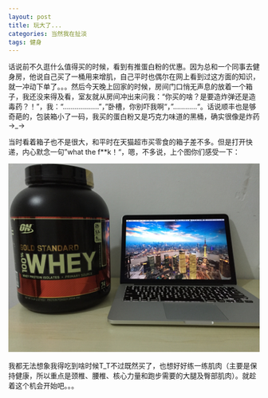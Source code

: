 ```yaml
---
layout: post
title: 玩大了...
categories: 当然我在扯淡
tags: 健身
---
```


话说前不久逛什么值得买的时候，看到有推蛋白粉的优惠。因为总和一个同事去健身房，他说自己买了一桶用来增肌，自己平时也偶尔在网上看到过这方面的知识，就一冲动下单了。。。然后今天晚上回家的时候，房间门口悄无声息的放着一个箱子，我还没来得及看，室友就从房间冲出来问我：“你买的啥？是要造炸弹还是造毒药？！”，我：“………………”，”卧槽，你别吓我啊“，”…………“。话说顺丰也是够奇葩的，包装箱小了一码，我买的蛋白粉又是巧克力味道的黑桶，确实很像是炸药→_→

当时看着箱子也不是很大，和平时在天猫超市买零食的箱子差不多。但是打开快递，内心默念一句”what the f**k！“，嗯，不多说，上个图你们感受一下：

![img](../image/whey.jpg)

我都无法想象我得吃到啥时候T_T不过既然买了，也想好好练一练肌肉（主要是保持健康，所以重点是颈椎、腰椎、核心力量和跑步需要的大腿及臀部肌肉）。就趁着这个机会开始吧。。。